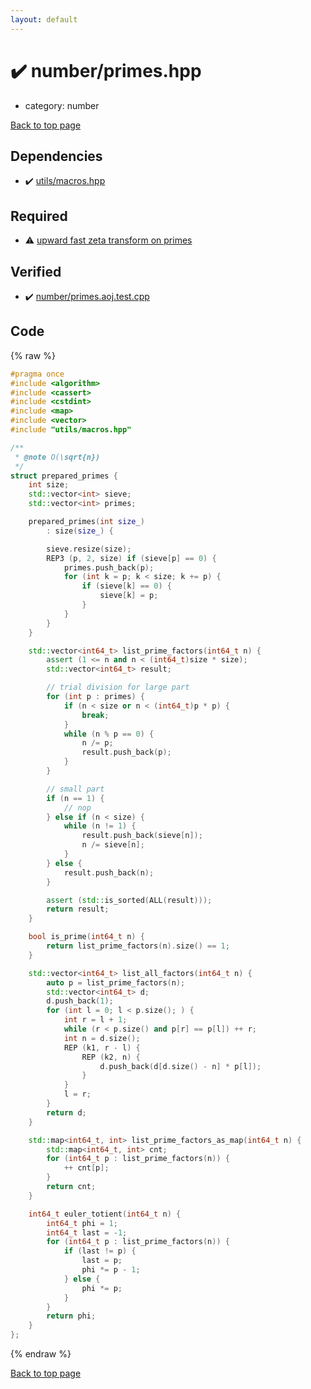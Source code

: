 ```yaml
---
layout: default
---
```


<!-- mathjax config similar to math.stackexchange -->
<script type="text/javascript" async
  src="https://cdnjs.cloudflare.com/ajax/libs/mathjax/2.7.5/MathJax.js?config=TeX-MML-AM_CHTML">
</script>
<script type="text/x-mathjax-config">
  MathJax.Hub.Config({
    TeX: { equationNumbers: { autoNumber: "AMS" }},
    tex2jax: {
      inlineMath: [ ['$','$'] ],
      processEscapes: true
    },
    "HTML-CSS": { matchFontHeight: false },
    displayAlign: "left",
    displayIndent: "2em"
  });
</script>

<script type="text/javascript" src="https://cdnjs.cloudflare.com/ajax/libs/jquery/3.4.1/jquery.min.js"></script>
<script src="https://cdn.jsdelivr.net/npm/jquery-balloon-js@1.1.2/jquery.balloon.min.js" integrity="sha256-ZEYs9VrgAeNuPvs15E39OsyOJaIkXEEt10fzxJ20+2I=" crossorigin="anonymous"></script>
<script type="text/javascript" src="../../assets/js/copy-button.js"></script>
<link rel="stylesheet" href="../../assets/css/copy-button.css" />


# :heavy_check_mark: number/primes.hpp
* category: number


[Back to top page](../../index.html)



## Dependencies
* :heavy_check_mark: [utils/macros.hpp](../utils/macros.hpp.html)


## Required
* :warning: [upward fast zeta transform on primes](../utils/fast_zeta_transform.hpp.html)


## Verified
* :heavy_check_mark: [number/primes.aoj.test.cpp](../../verify/number/primes.aoj.test.cpp.html)


## Code
{% raw %}
```cpp
#pragma once
#include <algorithm>
#include <cassert>
#include <cstdint>
#include <map>
#include <vector>
#include "utils/macros.hpp"

/**
 * @note O(\sqrt{n})
 */
struct prepared_primes {
    int size;
    std::vector<int> sieve;
    std::vector<int> primes;

    prepared_primes(int size_)
        : size(size_) {

        sieve.resize(size);
        REP3 (p, 2, size) if (sieve[p] == 0) {
            primes.push_back(p);
            for (int k = p; k < size; k += p) {
                if (sieve[k] == 0) {
                    sieve[k] = p;
                }
            }
        }
    }

    std::vector<int64_t> list_prime_factors(int64_t n) {
        assert (1 <= n and n < (int64_t)size * size);
        std::vector<int64_t> result;

        // trial division for large part
        for (int p : primes) {
            if (n < size or n < (int64_t)p * p) {
                break;
            }
            while (n % p == 0) {
                n /= p;
                result.push_back(p);
            }
        }

        // small part
        if (n == 1) {
            // nop
        } else if (n < size) {
            while (n != 1) {
                result.push_back(sieve[n]);
                n /= sieve[n];
            }
        } else {
            result.push_back(n);
        }

        assert (std::is_sorted(ALL(result)));
        return result;
    }

    bool is_prime(int64_t n) {
        return list_prime_factors(n).size() == 1;
    }

    std::vector<int64_t> list_all_factors(int64_t n) {
        auto p = list_prime_factors(n);
        std::vector<int64_t> d;
        d.push_back(1);
        for (int l = 0; l < p.size(); ) {
            int r = l + 1;
            while (r < p.size() and p[r] == p[l]) ++ r;
            int n = d.size();
            REP (k1, r - l) {
                REP (k2, n) {
                    d.push_back(d[d.size() - n] * p[l]);
                }
            }
            l = r;
        }
        return d;
    }

    std::map<int64_t, int> list_prime_factors_as_map(int64_t n) {
        std::map<int64_t, int> cnt;
        for (int64_t p : list_prime_factors(n)) {
            ++ cnt[p];
        }
        return cnt;
    }

    int64_t euler_totient(int64_t n) {
        int64_t phi = 1;
        int64_t last = -1;
        for (int64_t p : list_prime_factors(n)) {
            if (last != p) {
                last = p;
                phi *= p - 1;
            } else {
                phi *= p;
            }
        }
        return phi;
    }
};

```
{% endraw %}

[Back to top page](../../index.html)

